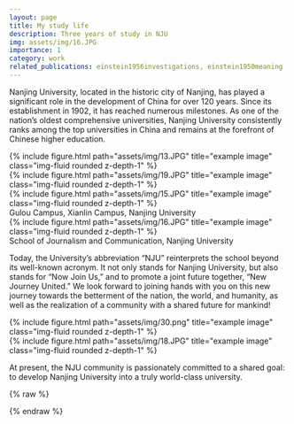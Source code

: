```yaml
---
layout: page
title: My study life
description: Three years of study in NJU
img: assets/img/16.JPG
importance: 1
category: work
related_publications: einstein1956investigations, einstein1950meaning
---
```


Nanjing University, located in the historic city of Nanjing, has played a significant role in the development of China for over 120 years. Since its establishment in 1902, it has reached numerous milestones. As one of the nation’s oldest comprehensive universities, Nanjing University consistently ranks among the top universities in China and remains at the forefront of Chinese higher education.

<div class="row">
    <div class="col-sm mt-3 mt-md-0">
        {% include figure.html path="assets/img/13.JPG" title="example image" class="img-fluid rounded z-depth-1" %}
    </div>
    <div class="col-sm mt-3 mt-md-0">
        {% include figure.html path="assets/img/19.JPG" title="example image" class="img-fluid rounded z-depth-1" %}
    </div>
    <div class="col-sm mt-3 mt-md-0">
        {% include figure.html path="assets/img/15.JPG" title="example image" class="img-fluid rounded z-depth-1" %}
    </div>
</div>
<div class="caption">
    Gulou Campus, Xianlin Campus, Nanjing University
</div>
<div class="row">
    <div class="col-sm mt-3 mt-md-0">
        {% include figure.html path="assets/img/16.JPG" title="example image" class="img-fluid rounded z-depth-1" %}
    </div>
</div>
<div class="caption">
    School of Journalism and Communication, Nanjing University
</div>

Today, the University’s abbreviation “NJU” reinterprets the school beyond its well-known acronym. It not only stands for Nanjing University, but also stands for “Now Join Us,” and to promote a joint future together, “New Journey United.” We look forward to joining hands with you on this new journey towards the betterment of the nation, the world, and humanity, as well as the realization of a community with a shared future for mankind!


<div class="row justify-content-sm-center">
    <div class="col-sm-8 mt-3 mt-md-0">
        {% include figure.html path="assets/img/30.png" title="example image" class="img-fluid rounded z-depth-1" %}
    </div>
    <div class="col-sm-4 mt-3 mt-md-0">
        {% include figure.html path="assets/img/18.JPG" title="example image" class="img-fluid rounded z-depth-1" %}
    </div>
</div>
<div class="caption">

</div>

At present, the NJU community is passionately committed to a shared goal: to develop Nanjing University into a truly world-class university.

{% raw %}

{% endraw %}
